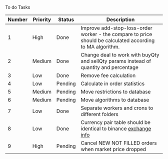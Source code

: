 To do Tasks

Number | Priority | Status  |  Description
------ | -------- | ------- | --------------------------------------
1      | High     | Done    | Improve add-stop-loss-order worker - the compare to price should be calculated according to MA algorithm.
2      | Medium   | Done    | Change deal to work with buyQty and sellQty params instead of quantity and percentage
3      | Low      | Done    | Remove fee calculation
4      | Low      | Pending | Calculate in order statistics
5      | Medium   | Pending | Move restrictions to database
6      | Medium   | Pending | Move algorithms to database  
7      | Low      | Done    | Separate workers and crons to different folders
8      | Low      | Done    | Currency pair table should be identical to binance [exchange info](https://www.binance.com/api/v1/exchangeInfo) 
9      | High     | Pending | Cancel NEW NOT FILLED orders when market price dropped 